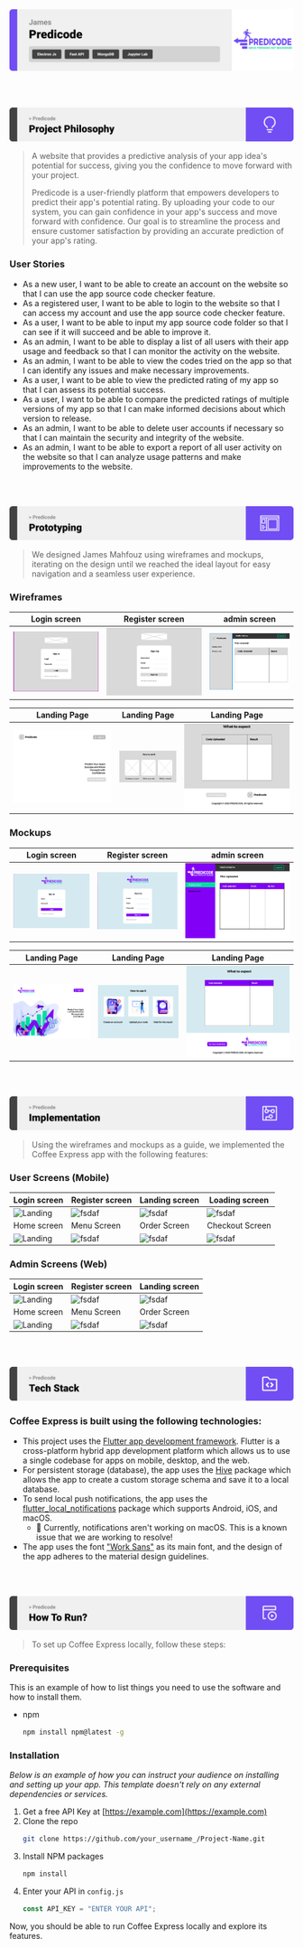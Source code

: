 <img src="./readme/title1.svg"/>

<br><br>

<!-- project philosophy -->
<img src="./readme/title2.svg"/>

> A website that provides a predictive analysis of your app idea's potential for success, giving you the confidence to move forward with your project.
>
> Predicode is a user-friendly platform that empowers developers to predict their app's potential rating. By uploading your code to our system, you can gain confidence in your app's success and move forward with confidence. Our goal is to streamline the process and ensure customer satisfaction by providing an accurate prediction of your app's rating.

### User Stories

- As a new user, I want to be able to create an account on the website so that I can use the app source code checker feature.
- As a registered user, I want to be able to login to the website so that I can access my account and use the app source code checker feature.
- As a user, I want to be able to input my app source code folder so that I can see if it will succeed and be able to improve it.
- As an admin, I want to be able to display a list of all users with their app usage and feedback so that I can monitor the activity on the website.
- As an admin, I want to be able to view the codes tried on the app so that I can identify any issues and make necessary improvements.
- As a user, I want to be able to view the predicted rating of my app so that I can assess its potential success.
- As a user, I want to be able to compare the predicted ratings of multiple versions of my app so that I can make informed decisions about which version to release.
- As an admin, I want to be able to delete user accounts if necessary so that I can maintain the security and integrity of the website.
- As an admin, I want to be able to export a report of all user activity on the website so that I can analyze usage patterns and make improvements to the website.

<br><br>

<!-- Prototyping -->
<img src="./readme/title3.svg"/>

> We designed James Mahfouz using wireframes and mockups, iterating on the design until we reached the ideal layout for easy navigation and a seamless user experience.

### Wireframes

| Login screen                             | Register screen                          | admin screen                             |
| ---------------------------------------- | ---------------------------------------- | ---------------------------------------- |
| ![Signin](./readme/signin-wireframe.png) | ![Signup](./readme/signup-wireframe.png) | ![Landing](./readme/admin-wireframe.png) |

| Landing Page                              | Landing Page                             | Landing Page                              |
| ----------------------------------------- | ---------------------------------------- | ----------------------------------------- |
| ![Signin](./readme/landing-wireframe.png) | ![Signup](./readme/use-it-wireframe.png) | ![Landing](./readme/footer-wireframe.png) |

### Mockups

| Login screen                          | Register screen                       | admin screen                          |
| ------------------------------------- | ------------------------------------- | ------------------------------------- |
| ![Signin](./readme/signin-mockup.png) | ![Signup](./readme/signup-mockup.png) | ![Landing](./readme/admin-mockup.png) |

| Landing Page                           | Landing Page                          | Landing Page                           |
| -------------------------------------- | ------------------------------------- | -------------------------------------- |
| ![Signin](./readme/landing-mockup.png) | ![Signup](./readme/use-it-mockup.png) | ![Landing](./readme/footer-mockup.png) |

<br><br>

<!-- Implementation -->
<img src="./readme/title4.svg"/>

> Using the wireframes and mockups as a guide, we implemented the Coffee Express app with the following features:

### User Screens (Mobile)

| Login screen                              | Register screen                         | Landing screen                          | Loading screen                          |
| ----------------------------------------- | --------------------------------------- | --------------------------------------- | --------------------------------------- |
| ![Landing](https://placehold.co/900x1600) | ![fsdaf](https://placehold.co/900x1600) | ![fsdaf](https://placehold.co/900x1600) | ![fsdaf](https://placehold.co/900x1600) |
| Home screen                               | Menu Screen                             | Order Screen                            | Checkout Screen                         |
| ![Landing](https://placehold.co/900x1600) | ![fsdaf](https://placehold.co/900x1600) | ![fsdaf](https://placehold.co/900x1600) | ![fsdaf](https://placehold.co/900x1600) |

### Admin Screens (Web)

| Login screen                            | Register screen                       | Landing screen                        |
| --------------------------------------- | ------------------------------------- | ------------------------------------- |
| ![Landing](./readme/demo/1440x1024.png) | ![fsdaf](./readme/demo/1440x1024.png) | ![fsdaf](./readme/demo/1440x1024.png) |
| Home screen                             | Menu Screen                           | Order Screen                          |
| ![Landing](./readme/demo/1440x1024.png) | ![fsdaf](./readme/demo/1440x1024.png) | ![fsdaf](./readme/demo/1440x1024.png) |

<br><br>

<!-- Tech stack -->
<img src="./readme/title5.svg"/>

### Coffee Express is built using the following technologies:

- This project uses the [Flutter app development framework](https://flutter.dev/). Flutter is a cross-platform hybrid app development platform which allows us to use a single codebase for apps on mobile, desktop, and the web.
- For persistent storage (database), the app uses the [Hive](https://hivedb.dev/) package which allows the app to create a custom storage schema and save it to a local database.
- To send local push notifications, the app uses the [flutter_local_notifications](https://pub.dev/packages/flutter_local_notifications) package which supports Android, iOS, and macOS.
  - 🚨 Currently, notifications aren't working on macOS. This is a known issue that we are working to resolve!
- The app uses the font ["Work Sans"](https://fonts.google.com/specimen/Work+Sans) as its main font, and the design of the app adheres to the material design guidelines.

<br><br>

<!-- How to run -->
<img src="./readme/title6.svg"/>

> To set up Coffee Express locally, follow these steps:

### Prerequisites

This is an example of how to list things you need to use the software and how to install them.

- npm
  ```sh
  npm install npm@latest -g
  ```

### Installation

_Below is an example of how you can instruct your audience on installing and setting up your app. This template doesn't rely on any external dependencies or services._

1. Get a free API Key at [https://example.com](https://example.com)
2. Clone the repo
   ```sh
   git clone https://github.com/your_username_/Project-Name.git
   ```
3. Install NPM packages
   ```sh
   npm install
   ```
4. Enter your API in `config.js`
   ```js
   const API_KEY = "ENTER YOUR API";
   ```

Now, you should be able to run Coffee Express locally and explore its features.
